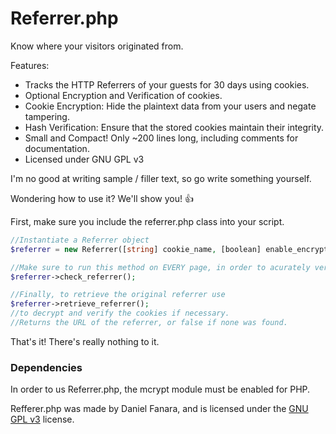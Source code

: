 # Referrer.php

Know where your visitors originated from.

Features:

 * Tracks the HTTP Referrers of your guests for 30 days using cookies.
 * Optional Encryption and Verification of cookies.
 * Cookie Encryption: Hide the plaintext data from your users and negate tampering.
 * Hash Verification: Ensure that the stored cookies maintain their integrity.
 * Small and Compact! Only ~200 lines long, including comments for documentation.
 * Licensed under GNU GPL v3

I'm no good at writing sample / filler text, so go write something yourself.

Wondering how to use it? We'll show you! :+1:

First, make sure you include the referrer.php class into your script.


```php
//Instantiate a Referrer object
$referrer = new Referrer([string] cookie_name, [boolean] enable_encryption, [boolean] enable_verification);

//Make sure to run this method on EVERY page, in order to acurately verify the referrer.
$referrer->check_referrer();

//Finally, to retrieve the original referrer use
$referrer->retrieve_referrer();
//to decrypt and verify the cookies if necessary.
//Returns the URL of the referrer, or false if none was found.
```

That's it! There's really nothing to it.

### Dependencies
In order to us Referrer.php, the mcrypt module must be enabled for PHP.

Refferer.php was made by Daniel Fanara, and is licensed under the [GNU GPL v3](http://choosealicense.com/licenses/gpl-3.0/) license.
